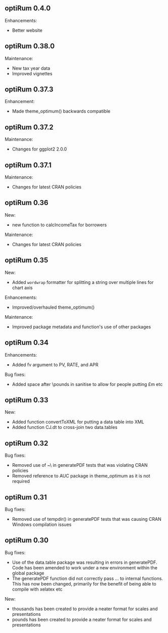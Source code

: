 optiRum 0.4.0
-------------
Enhancements:
* Better website

optiRum 0.38.0
-------------
Maintenance:
* New tax year data
* Improved vignettes

optiRum 0.37.3
-------------
Enhancement:
* Made theme_optimum() backwards compatible

optiRum 0.37.2
-------------
Maintenance:
* Changes for ggplot2 2.0.0

optiRum 0.37.1
-------------
Maintenance:
* Changes for latest CRAN policies

optiRum 0.36
-------------
New:
* new function to calcIncomeTax for borrowers

Maintenance:
* Changes for latest CRAN policies


optiRum 0.35
-------------
New:
* Added `wordwrap` formatter for splitting a string over multiple lines for chart axis

Enhancements:
* Improved/overhauled theme_optimum()

Maintenance:
* Improved package metadata and function's use of other packages

optiRum 0.34
-------------
Enhancements:
* Added fv argument to PV, RATE, and APR

Bug fixes:
* Added space after \pounds in sanitise to allow for people putting £m etc

optiRum 0.33
-------------
New:
* Added function convertToXML for putting a data table into XML
* Added function CJ.dt to cross-join two data.tables


optiRum 0.32
------------
Bug fixes:
* Removed use of ~\ in generatePDF tests that was violating CRAN policies
* Removed reference to AUC package in theme_optimum as it is not required


optiRum 0.31
------------
Bug fixes:
* Removed use of tempdir() in generatePDF tests that was causing CRAN Windows
  compilation issues


optiRum 0.30
------------
Bug fixes:
* Use of the data.table package was resulting in errors in generatePDF.  
  Code has been amended to work under a new environment within the global package
* The generatePDF function did not correctly pass ... to internal functions.  
  This has now been changed, primarily for the benefit of being able to compile with 
  xelatex etc

New:
* thousands has been created to provide a neater format for scales and presentations
* pounds has been created to provide a neater format for scales and presentations